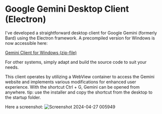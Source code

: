 # Google Gemini Desktop Client (Electron)
I've developed a straightforward desktop client for Google Gemini (formerly Bard) using the Electron framework.
A precompiled version for Windows is now accessible here:

[Gemini Client for Windows (zip-file)](https://github.com/nekupaw/gemini-desktop/releases/download/1.0.2/Gemini-Desktop.v1.0.2.zip)


For other systems, simply adapt and build the source code to suit your needs.

This client operates by utilizing a WebView container to access the Gemini website and implements various modifications for enhanced user experience.
With the shortcut Ctrl + G, Gemini can be opened from anywhere.
tip: use the installer and copy the shortcut from the desktop to the startup folder.

Here a screenshot:
![Screenshot 2024-04-27 005949](https://github.com/nekupaw/gemini-desktop/assets/128070292/9277c77c-ccc5-440b-b902-a6358f1b3559)

